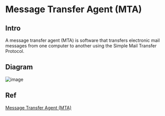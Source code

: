 # Message Transfer Agent (MTA)
## Intro
A message transfer agent (MTA) is software that transfers electronic mail messages from one computer to another using the Simple Mail Transfer Protocol.

## Diagram
![image](https://github.com/user-attachments/assets/730ddac5-d72d-442e-b655-72765ce5095c)

## Ref
[Message Transfer Agent (MTA)](https://en.wikipedia.org/wiki/Message_transfer_agent)
